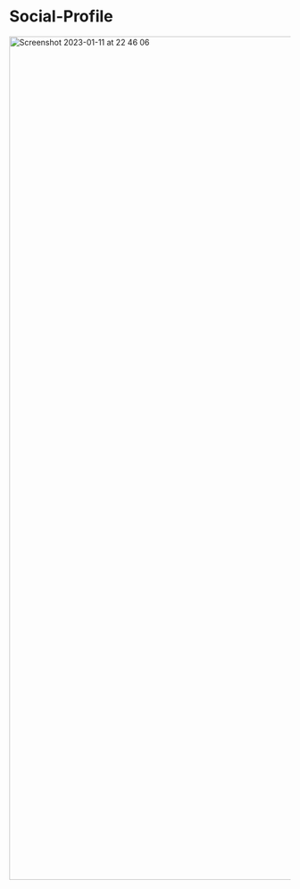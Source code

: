 # Social-Profile
<img width="1512" alt="Screenshot 2023-01-11 at 22 46 06" src="https://user-images.githubusercontent.com/103919889/211914335-a82881f2-6857-416a-b747-3c2b3d3997d4.png">
